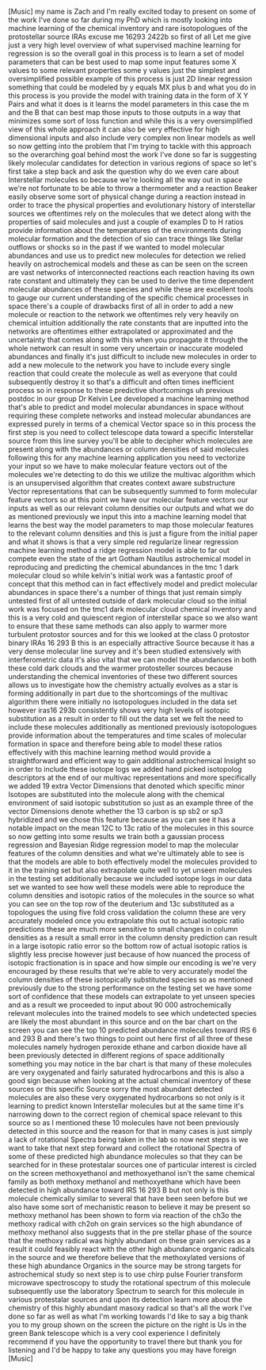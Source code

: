 [Music] my name is Zach and I'm really excited today to present on some of the work I've done so far during my PhD which is mostly looking into machine learning of the chemical inventory and rare isotopologues of the protostellar source IRAs excuse me 16293 2422b so first of all Let me give just a very high level overview of what supervised machine learning for regression is so the overall goal in this process is to learn a set of model parameters that can be best used to map some input features some X values to some relevant properties some y values just the simplest and oversimplified possible example of this process is just 2D linear regression something that could be modeled by y equals MX plus b and what you do in this process is you provide the model with training data in the form of X Y Pairs and what it does is it learns the model parameters in this case the m and the B that can best map those inputs to those outputs in a way that minimizes some sort of loss function and while this is a very oversimplified view of this whole approach it can also be very effective for high dimensional inputs and also include very complex non linear models as well so now getting into the problem that I'm trying to tackle with this approach so the overarching goal behind most the work I've done so far is suggesting likely molecular candidates for detection in various regions of space so let's first take a step back and ask the question why do we even care about Interstellar molecules so because we're looking all the way out in space we're not fortunate to be able to throw a thermometer and a reaction Beaker easily observe some sort of physical change during a reaction instead in order to trace the physical properties and evolutionary history of interstellar sources we oftentimes rely on the molecules that we detect along with the properties of said molecules and just a couple of examples D to H ratios provide information about the temperatures of the environments during molecular formation and the detection of sio can trace things like Stellar outflows or shocks so in the past if we wanted to model molecular abundances and use us to predict new molecules for detection we relied heavily on astrochemical models and these as can be seen on the screen are vast networks of interconnected reactions each reaction having its own rate constant and ultimately they can be used to derive the time dependent molecular abundances of these species and while these are excellent tools to gauge our current understanding of the specific chemical processes in space there's a couple of drawbacks first of all in order to add a new molecule or reaction to the network we oftentimes rely very heavily on chemical intuition additionally the rate constants that are inputted into the networks are oftentimes either extrapolated or approximated and the uncertainty that comes along with this when you propagate it through the whole network can result in some very uncertain or inaccurate modeled abundances and finally it's just difficult to include new molecules in order to add a new molecule to the network you have to include every single reaction that could create the molecule as well as everyone that could subsequently destroy it so that's a difficult and often times inefficient process so in response to these predictive shortcomings uh previous postdoc in our group Dr Kelvin Lee developed a machine learning method that's able to predict and model molecular abundances in space without requiring these complete networks and instead molecular abundances are expressed purely in terms of a chemical Vector space so in this process the first step is you need to collect telescope data toward a specific Interstellar source from this line survey you'll be able to decipher which molecules are present along with the abundances or column densities of said molecules following this for any machine learning application you need to vectorize your input so we have to make molecular feature vectors out of the molecules we're detecting to do this we utilize the multivac algorithm which is an unsupervised algorithm that creates context aware substructure Vector representations that can be subsequently summed to form molecular feature vectors so at this point we have our molecular feature vectors our inputs as well as our relevant column densities our outputs and what we do as mentioned previously we input this into a machine learning model that learns the best way the model parameters to map those molecular features to the relevant column densities and this is just a figure from the initial paper and what it shows is that a very simple red regularize linear regression machine learning method a ridge regression model is able to far out compete even the state of the art Gotham Nautilus astrochemical model in reproducing and predicting the chemical abundances in the tmc 1 dark molecular cloud so while kelvin's initial work was a fantastic proof of concept that this method can in fact effectively model and predict molecular abundances in space there's a number of things that just remain simply untested first of all untested outside of dark molecular cloud so the initial work was focused on the tmc1 dark molecular cloud chemical inventory and this is a very cold and quiescent region of interstellar space so we also want to ensure that these same methods can also apply to warmer more turbulent protostor sources and for this we looked at the class 0 protostor binary IRAs 16 293 B this is an especially attractive Source because it has a very dense molecular line survey and it's been studied extensively with interferometric data it's also vital that we can model the abundances in both these cold dark clouds and the warmer protosteller sources because understanding the chemical inventories of these two different sources allows us to investigate how the chemistry actually evolves as a star is forming additionally in part due to the shortcomings of the multivac algorithm there were initially no isotopologues included in the data set however iras16 293b consistently shows very high levels of isotopic substitution as a result in order to fill out the data set we felt the need to include these molecules additionally as mentioned previously isotopologues provide information about the temperatures and time scales of molecular formation in space and therefore being able to model these ratios effectively with this machine learning method would provide a straightforward and efficient way to gain additional astrochemical Insight so in order to include these isotope logs we added hand picked isotopolog descriptors at the end of our multivac representations and more specifically we added 19 extra Vector Dimensions that denoted which specific minor Isotopes are substituted into the molecule along with the chemical environment of said isotopic substitution so just as an example three of the vector Dimensions denote whether the 13 carbon is sp sb2 or sp3 hybridized and we chose this feature because as you can see it has a notable impact on the mean 12C to 13c ratio of the molecules in this source so now getting into some results we train both a gaussian process regression and Bayesian Ridge regression model to map the molecular features of the column densities and what we're ultimately able to see is that the models are able to both effectively model the molecules provided to it in the training set but also extrapolate quite well to yet unseen molecules in the testing set additionally because we included isotope logs in our data set we wanted to see how well these models were able to reproduce the column densities and isotopic ratios of the molecules in the source so what you can see on the top row of the deuterium and 13c substituted as a topologues the using five fold cross validation the column these are very accurately modeled once you extrapolate this out to actual isotopic ratio predictions these are much more sensitive to small changes in column densities as a result a small error in the column density prediction can result in a large isotopic ratio error so the bottom row of actual isotopic ratios is slightly less precise however just because of how nuanced the process of isotopic fractionation is in space and how simple our encoding is we're very encouraged by these results that we're able to very accurately model the column densities of these isotopically substituted species so as mentioned previously due to the strong performance on the testing set we have some sort of confidence that these models can extrapolate to yet unseen species and as a result we proceeded to input about 90 000 astrochemically relevant molecules into the trained models to see which undetected species are likely the most abundant in this source and on the bar chart on the screen you can see the top 10 predicted abundance molecules toward IRS 6 and 293 B and there's two things to point out here first of all three of these molecules namely hydrogen peroxide ethane and carbon dioxide have all been previously detected in different regions of space additionally something you may notice in the bar chart is that many of these molecules are very oxygenated and fairly saturated hydrocarbons and this is also a good sign because when looking at the actual chemical inventory of these sources or this specific Source sorry the most abundant detected molecules are also these very oxygenated hydrocarbons so not only is it learning to predict known Interstellar molecules but at the same time it's narrowing down to the correct region of chemical space relevant to this source so as I mentioned these 10 molecules have not been previously detected in this source and the reason for that in many cases is just simply a lack of rotational Spectra being taken in the lab so now next steps is we want to take that next step forward and collect the rotational Spectra of some of these predicted high abundance molecules so that they can be searched for in these protestalar sources one of particular interest is circled on the screen methoxyethanol and methoxyethanol isn't the same chemical family as both methoxy methanol and methoxyethane which have been detected in high abundance toward IRS 16 293 B but not only is this molecule chemically similar to several that have been seen before but we also have some sort of mechanistic reason to believe it may be present so methoxy methanol has been shown to form via reaction of the ch3o the methoxy radical with ch2oh on grain services so the high abundance of methoxy methanol also suggests that in the pre stellar phase of the source that the methoxy radical was highly abundant on these grain services as a result it could feasibly react with the other high abundance organic radicals in the source and we therefore believe that the methoxylated versions of these high abundance Organics in the source may be strong targets for astrochemical study so next step is to use chirp pulse Fourier transform microwave spectroscopy to study the rotational spectrum of this molecule subsequently use the laboratory Spectrum to search for this molecule in various protestalar sources and upon its detection learn more about the chemistry of this highly abundant masoxy radical so that's all the work I've done so far as well as what I'm working towards I'd like to say a big thank you to my group shown on the screen the picture on the right is Us in the green Bank telescope which is a very cool experience I definitely recommend if you have the opportunity to travel there but thank you for listening and I'd be happy to take any questions you may have foreign [Music]